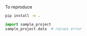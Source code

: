 To reproduce

```bash
pip install -e .
```

```python
import sample_project
sample_project.data  # raises error
```
